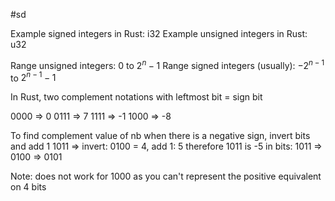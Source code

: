 #sd

Example signed integers in Rust: i32
Example unsigned integers in Rust: u32

Range unsigned integers: $0$ to $2^n -1$
Range signed integers (usually): $-2^{n-1}$ to $2^{n-1} -1$

In Rust, two complement notations with leftmost bit = sign bit

0000 => 0
0111 => 7
1111 => -1
1000 => -8

To find complement value of nb when there is a negative sign, invert bits and add 1
1011 => invert: 0100 = 4, add 1: 5 therefore 1011 is -5
in bits: 1011 => 0100 => 0101

Note: does not work for 1000 as you can't represent the positive equivalent on 4 bits

```

```
